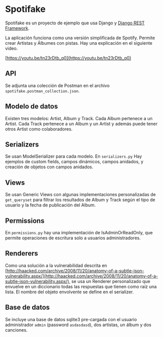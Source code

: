 # Spotifake

Spotifake es un proyecto de ejemplo que usa Django y [Django REST Framework](https://github.com/encode/django-rest-framework/).

La aplicación funciona como una versión simplificada de Spotify. Permite crear Artistas y Álbumes con pistas. Hay una explicación en el siguiente video.

[https://youtu.be/tn23rDtb_q0](https://youtu.be/tn23rDtb_q0)

## API
Se adjunta una colección de Postman en el archivo `spotifake.postman_collection.json`.

## Modelo de datos
Existen tres modelos: Artist, Album y Track. Cada Album pertenece a un Artist. Cada Track pertenece a un Album y un Artist y además puede tener otros Artist como colaboradores.

## Serializers
Se usan ModelSerializer para cada modelo. En `serializers.py` Hay ejemplos de custom fields, campos dinámicos, campos anidados, y creación de objetos con campos anidados.

## Views
Se usan Generic Views con algunas implementaciones personalizadas de `get_queryset` para filtrar los resultados de Album y Track según el tipo de usuario y la fecha de publicación del Album.

## Permissions
En `permissions.py` hay una implementación de IsAdminOrReadOnly, que permite operaciones de escritura solo a usuarios administradores.

## Renderers
Como una solución a la vulnerabilidad descrita en [http://haacked.com/archive/2008/11/20/anatomy-of-a-subtle-json-vulnerability.aspx/](http://haacked.com/archive/2008/11/20/anatomy-of-a-subtle-json-vulnerability.aspx/), se usa un Renderer personalizado que envuelve en un diccionario todas las respuestas que tienen como raíz una lista. El nombre del objeto envolvente se define en el serializer.

## Base de datos
Se incluye una base de datos sqlite3 pre-cargada con el usuario administrador `admin` (password `asdasdasd`), dos artistas, un álbum y dos canciones.